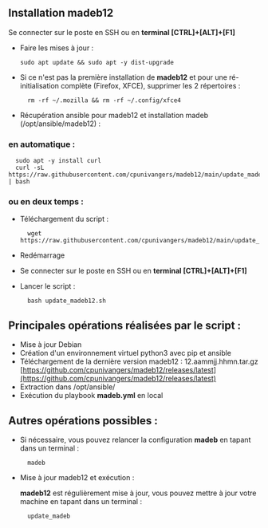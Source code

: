 ## Installation madeb12

Se connecter sur le poste en SSH ou en **terminal [CTRL]+[ALT]+[F1]**  

- Faire les mises à jour :

      sudo apt update && sudo apt -y dist-upgrade

- Si ce n'est pas la première installation de **madeb12** et pour une ré-initialisation complète (Firefox, XFCE), supprimer les 2 répertoires :

		rm -rf ~/.mozilla && rm -rf ~/.config/xfce4

- Récupération ansible pour madeb12 et installation madeb (/opt/ansible/madeb12) :

### en automatique :

      sudo apt -y install curl
      curl -sL https://raw.githubusercontent.com/cpunivangers/madeb12/main/update_madeb12.sh | bash

### ou en deux temps :

- Téléchargement du script :

		wget https://raw.githubusercontent.com/cpunivangers/madeb12/main/update_madeb12.sh

- Redémarrage
- Se connecter sur le poste en SSH ou en **terminal [CTRL]+[ALT]+[F1]**
- Lancer le script :

		bash update_madeb12.sh

## Principales opérations réalisées par le script :

- Mise à jour Debian
- Création d'un environnement virtuel python3 avec pip et ansible
- Téléchargement de la dernière version madeb12 : 12.aammjj.hhmn.tar.gz [https://github.com/cpunivangers/madeb12/releases/latest](https://github.com/cpunivangers/madeb12/releases/latest)
- Extraction dans /opt/ansible/
- Exécution du playbook **madeb.yml** en local

## Autres opérations possibles :

- Si nécessaire, vous pouvez relancer la configuration **madeb** en tapant dans un terminal :

		madeb

- Mise à jour madeb12 et exécution :

	**madeb12** est régulièrement mise à jour, vous pouvez mettre à jour votre machine en tapant dans un terminal :

		update_madeb